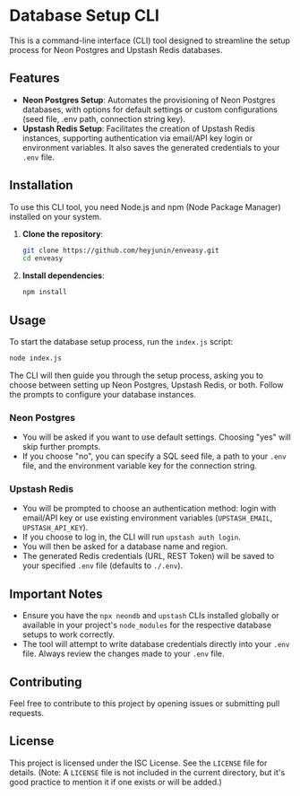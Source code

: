 # Database Setup CLI

This is a command-line interface (CLI) tool designed to streamline the setup process for Neon Postgres and Upstash Redis databases.

## Features

-   **Neon Postgres Setup**: Automates the provisioning of Neon Postgres databases, with options for default settings or custom configurations (seed file, .env path, connection string key).
-   **Upstash Redis Setup**: Facilitates the creation of Upstash Redis instances, supporting authentication via email/API key login or environment variables. It also saves the generated credentials to your `.env` file.

## Installation

To use this CLI tool, you need Node.js and npm (Node Package Manager) installed on your system.

1.  **Clone the repository**:

    ```bash
    git clone https://github.com/heyjunin/enveasy.git
    cd enveasy
    ```

2.  **Install dependencies**:

    ```bash
    npm install
    ```

## Usage

To start the database setup process, run the `index.js` script:

```bash
node index.js
```

The CLI will then guide you through the setup process, asking you to choose between setting up Neon Postgres, Upstash Redis, or both. Follow the prompts to configure your database instances.

### Neon Postgres

-   You will be asked if you want to use default settings. Choosing "yes" will skip further prompts.
-   If you choose "no", you can specify a SQL seed file, a path to your `.env` file, and the environment variable key for the connection string.

### Upstash Redis

-   You will be prompted to choose an authentication method: login with email/API key or use existing environment variables (`UPSTASH_EMAIL`, `UPSTASH_API_KEY`).
-   If you choose to log in, the CLI will run `upstash auth login`.
-   You will then be asked for a database name and region.
-   The generated Redis credentials (URL, REST Token) will be saved to your specified `.env` file (defaults to `./.env`).

## Important Notes

-   Ensure you have the `npx neondb` and `upstash` CLIs installed globally or available in your project's `node_modules` for the respective database setups to work correctly.
-   The tool will attempt to write database credentials directly into your `.env` file. Always review the changes made to your `.env` file.

## Contributing

Feel free to contribute to this project by opening issues or submitting pull requests.

## License

This project is licensed under the ISC License. See the `LICENSE` file for details. (Note: A `LICENSE` file is not included in the current directory, but it's good practice to mention it if one exists or will be added.)
